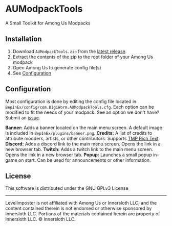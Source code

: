 # AUModpackTools
A Small Toolkit for Among Us Modpacks

## Installation
1. Download `AUModpackTools.zip` from the [latest release](https://github.com/DigiWorm0/AUModpackTools/releases).
2. Extract the contents of the zip to the root folder of your Among Us modpack
3. Open Among Us to generate config file(s)
4. See [Configuration]()

## Configuration
Most configuration is done by editing the config file located in `BepInEx/config/com.DigiWorm.AUModpackTools.cfg`. Each option can be modified to fit the needs of your modpack. See an option we don't have? Submit an [issue](https://github.com/DigiWorm0/AUModpackTools/issues/new).

**Banner:** Adds a banner located on the main menu screen. A default image is included in `BepInEx/plugins/banner.png`.
**Credits:** A list of credits to attribute modders, artists, or other contributors. Supports [TMP Rich Text](http://digitalnativestudios.com/textmeshpro/docs/rich-text/).
**Discord:** Adds a discord link to the main menu screen. Opens the link in a new browser tab.
**Twitch:** Adds a twitch link to the main menu screen. Opens the link in a new browser tab.
**Popup:** Launches a small popup in-game on start. Can be used for announcements or other information.

## License
This software is distributed under the GNU GPLv3 License

<hr />

LevelImposter is not affiliated with Among Us or Innersloth LLC, and the content contained therein is not endorsed or otherwise sponsored by Innersloth LLC. Portions of the materials contained herein are property of Innersloth LLC. © Innersloth LLC.
